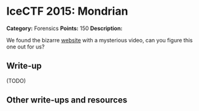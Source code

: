 # IceCTF 2015: Mondrian

**Category:** Forensics
**Points:** 150
**Description:** 

We found the bizarre <a target='_blank' href='http://web2015.icec.tf/mondrian/'>website</a> with a mysterious video, can you figure this one out for us?

## Write-up

(TODO)

## Other write-ups and resources

